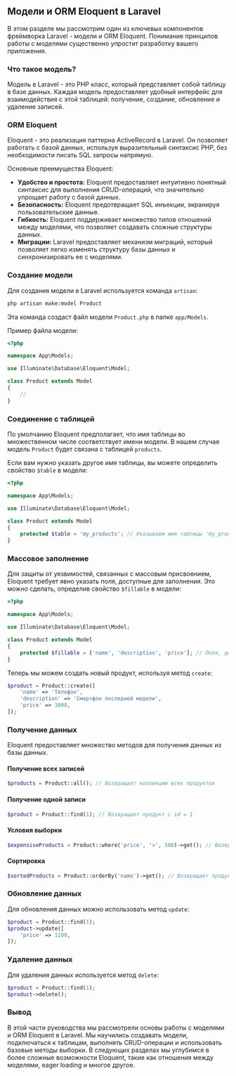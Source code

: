 ## Модели и ORM Eloquent в Laravel

В этом разделе мы рассмотрим один из ключевых компонентов фреймворка Laravel - модели и ORM Eloquent. Понимание принципов работы с моделями существенно упростит разработку вашего приложения.

### Что такое модель?

Модель в Laravel - это PHP класс, который представляет собой таблицу в базе данных. Каждая модель предоставляет удобный интерфейс для взаимодействия с этой таблицей: получение, создание, обновление и удаление записей.

### ORM Eloquent

Eloquent - это реализация паттерна ActiveRecord в Laravel. Он позволяет работать с базой данных, используя выразительный синтаксис PHP, без необходимости писать SQL запросы напрямую. 

Основные преимущества Eloquent:

* **Удобство и простота:**  Eloquent предоставляет интуитивно понятный синтаксис для выполнения CRUD-операций, что значительно упрощает работу с базой данных.
* **Безопасность:** Eloquent предотвращает SQL инъекции, экранируя пользовательские данные.
* **Гибкость:** Eloquent поддерживает множество типов отношений между моделями, что позволяет создавать сложные структуры данных.
* **Миграции:** Laravel предоставляет механизм миграций, который позволяет легко изменять структуру базы данных и синхронизировать ее с моделями.

### Создание модели

Для создания модели в Laravel используется команда `artisan`:

```bash
php artisan make:model Product
```

Эта команда создаст файл модели `Product.php` в папке `app/Models`.

Пример файла модели:

```php
<?php

namespace App\Models;

use Illuminate\Database\Eloquent\Model;

class Product extends Model
{
    //
}
```

### Соединение с таблицей

По умолчанию Eloquent предполагает, что имя таблицы во множественном числе соответствует имени модели. В нашем случае модель `Product` будет связана с таблицей `products`. 

Если вам нужно указать другое имя таблицы, вы можете определить свойство `$table` в модели:

```php
<?php

namespace App\Models;

use Illuminate\Database\Eloquent\Model;

class Product extends Model
{
    protected $table = 'my_products'; // Указываем имя таблицы 'my_products'
}
```

### Массовое заполнение

Для защиты от уязвимостей, связанных с массовым присвоением, Eloquent требует явно указать поля, доступные для заполнения.  Это можно сделать, определив свойство `$fillable` в модели:

```php
<?php

namespace App\Models;

use Illuminate\Database\Eloquent\Model;

class Product extends Model
{
    protected $fillable = ['name', 'description', 'price']; // Поля, доступные для массового заполнения
}
```

Теперь мы можем создать новый продукт, используя метод `create`:

```php
$product = Product::create([
    'name' => 'Телефон',
    'description' => 'Смартфон последней модели',
    'price' => 1000,
]);
```

### Получение данных

Eloquent предоставляет множество методов для получения данных из базы данных. 

#### Получение всех записей

```php
$products = Product::all(); // Возвращает коллекцию всех продуктов
```

#### Получение одной записи

```php
$product = Product::find(1); // Возвращает продукт с id = 1
```

#### Условия выборки

```php
$expensiveProducts = Product::where('price', '>', 500)->get(); // Возвращает продукты с ценой больше 500
```

#### Сортировка

```php
$sortedProducts = Product::orderBy('name')->get(); // Возвращает продукты, отсортированные по имени
```

### Обновление данных

Для обновления данных можно использовать метод `update`:

```php
$product = Product::find(1);
$product->update([
    'price' => 1100, 
]);
```

### Удаление данных

Для удаления данных используется метод `delete`:

```php
$product = Product::find(1);
$product->delete();
```

### Вывод

В этой части руководства мы рассмотрели основы работы с моделями и ORM Eloquent в Laravel. Мы научились создавать модели, подключаться к таблицам, выполнять CRUD-операции и использовать базовые методы выборки. В следующих разделах мы углубимся в более сложные возможности Eloquent, такие как отношения между моделями, eager loading и многое другое.
